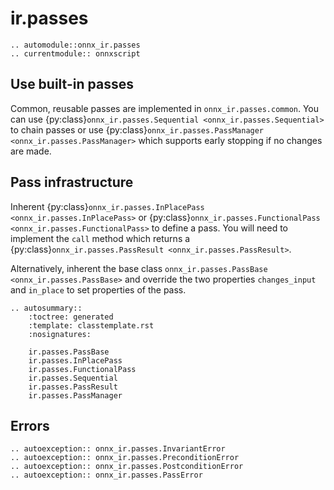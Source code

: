 # ir.passes

```{eval-rst}
.. automodule::onnx_ir.passes
.. currentmodule:: onnxscript
```

## Use built-in passes

Common, reusable passes are implemented in `onnx_ir.passes.common`. You can use {py:class}`onnx_ir.passes.Sequential <onnx_ir.passes.Sequential>` to chain passes or use {py:class}`onnx_ir.passes.PassManager <onnx_ir.passes.PassManager>` which supports early stopping if no changes are made.

## Pass infrastructure

Inherent {py:class}`onnx_ir.passes.InPlacePass <onnx_ir.passes.InPlacePass>` or {py:class}`onnx_ir.passes.FunctionalPass <onnx_ir.passes.FunctionalPass>` to define a pass. You will need to implement the `call` method which returns a {py:class}`onnx_ir.passes.PassResult <onnx_ir.passes.PassResult>`.

Alternatively, inherent the base class `onnx_ir.passes.PassBase <onnx_ir.passes.PassBase>` and override the two properties `changes_input` and `in_place` to set properties of the pass.

```{eval-rst}
.. autosummary::
    :toctree: generated
    :template: classtemplate.rst
    :nosignatures:

    ir.passes.PassBase
    ir.passes.InPlacePass
    ir.passes.FunctionalPass
    ir.passes.Sequential
    ir.passes.PassResult
    ir.passes.PassManager
```

## Errors

```{eval-rst}
.. autoexception:: onnx_ir.passes.InvariantError
.. autoexception:: onnx_ir.passes.PreconditionError
.. autoexception:: onnx_ir.passes.PostconditionError
.. autoexception:: onnx_ir.passes.PassError
```
